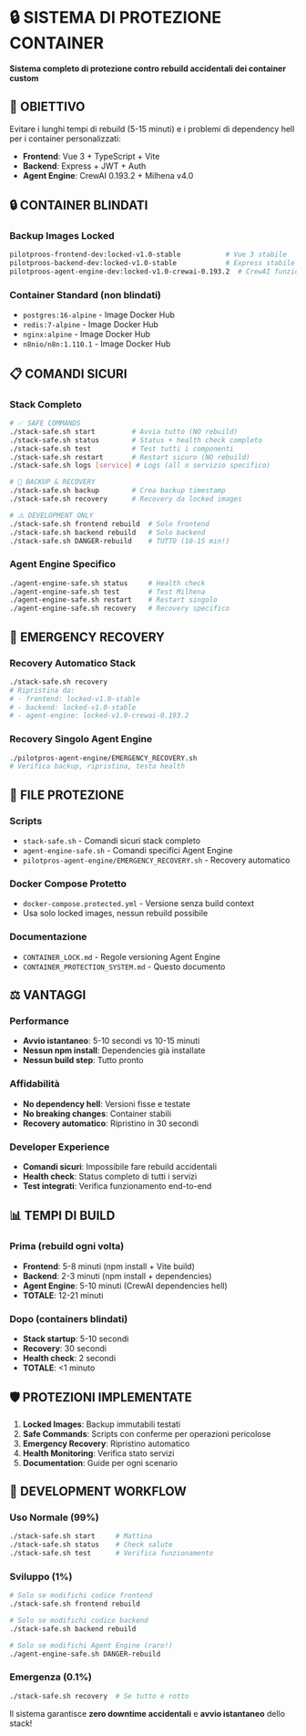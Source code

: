 # 🔒 SISTEMA DI PROTEZIONE CONTAINER

**Sistema completo di protezione contro rebuild accidentali dei container custom**

## 🎯 OBIETTIVO

Evitare i lunghi tempi di rebuild (5-15 minuti) e i problemi di dependency hell per i container personalizzati:
- **Frontend**: Vue 3 + TypeScript + Vite
- **Backend**: Express + JWT + Auth
- **Agent Engine**: CrewAI 0.193.2 + Milhena v4.0

## 🔒 CONTAINER BLINDATI

### Backup Images Locked
```bash
pilotproos-frontend-dev:locked-v1.0-stable           # Vue 3 stabile
pilotproos-backend-dev:locked-v1.0-stable            # Express stabile
pilotproos-agent-engine-dev:locked-v1.0-crewai-0.193.2  # CrewAI funzionante
```

### Container Standard (non blindati)
- `postgres:16-alpine` - Image Docker Hub
- `redis:7-alpine` - Image Docker Hub
- `nginx:alpine` - Image Docker Hub
- `n8nio/n8n:1.110.1` - Image Docker Hub

## 📋 COMANDI SICURI

### Stack Completo
```bash
# ✅ SAFE COMMANDS
./stack-safe.sh start         # Avvia tutto (NO rebuild)
./stack-safe.sh status        # Status + health check completo
./stack-safe.sh test          # Test tutti i componenti
./stack-safe.sh restart       # Restart sicuro (NO rebuild)
./stack-safe.sh logs [service] # Logs (all o servizio specifico)

# 💾 BACKUP & RECOVERY
./stack-safe.sh backup        # Crea backup timestamp
./stack-safe.sh recovery      # Recovery da locked images

# ⚠️ DEVELOPMENT ONLY
./stack-safe.sh frontend rebuild  # Solo frontend
./stack-safe.sh backend rebuild   # Solo backend
./stack-safe.sh DANGER-rebuild    # TUTTO (10-15 min!)
```

### Agent Engine Specifico
```bash
./agent-engine-safe.sh status     # Health check
./agent-engine-safe.sh test       # Test Milhena
./agent-engine-safe.sh restart    # Restart singolo
./agent-engine-safe.sh recovery   # Recovery specifico
```

## 🚨 EMERGENCY RECOVERY

### Recovery Automatico Stack
```bash
./stack-safe.sh recovery
# Ripristina da:
# - frontend: locked-v1.0-stable
# - backend: locked-v1.0-stable
# - agent-engine: locked-v1.0-crewai-0.193.2
```

### Recovery Singolo Agent Engine
```bash
./pilotpros-agent-engine/EMERGENCY_RECOVERY.sh
# Verifica backup, ripristina, testa health
```

## 📄 FILE PROTEZIONE

### Scripts
- `stack-safe.sh` - Comandi sicuri stack completo
- `agent-engine-safe.sh` - Comandi specifici Agent Engine
- `pilotpros-agent-engine/EMERGENCY_RECOVERY.sh` - Recovery automatico

### Docker Compose Protetto
- `docker-compose.protected.yml` - Versione senza build context
- Usa solo locked images, nessun rebuild possibile

### Documentazione
- `CONTAINER_LOCK.md` - Regole versioning Agent Engine
- `CONTAINER_PROTECTION_SYSTEM.md` - Questo documento

## ⚖️ VANTAGGI

### Performance
- **Avvio istantaneo**: 5-10 secondi vs 10-15 minuti
- **Nessun npm install**: Dependencies già installate
- **Nessun build step**: Tutto pronto

### Affidabilità
- **No dependency hell**: Versioni fisse e testate
- **No breaking changes**: Container stabili
- **Recovery automatico**: Ripristino in 30 secondi

### Developer Experience
- **Comandi sicuri**: Impossibile fare rebuild accidentali
- **Health check**: Status completo di tutti i servizi
- **Test integrati**: Verifica funzionamento end-to-end

## 📊 TEMPI DI BUILD

### Prima (rebuild ogni volta)
- **Frontend**: 5-8 minuti (npm install + Vite build)
- **Backend**: 2-3 minuti (npm install + dependencies)
- **Agent Engine**: 5-10 minuti (CrewAI dependencies hell)
- **TOTALE**: 12-21 minuti

### Dopo (containers blindati)
- **Stack startup**: 5-10 secondi
- **Recovery**: 30 secondi
- **Health check**: 2 secondi
- **TOTALE**: <1 minuto

## 🛡️ PROTEZIONI IMPLEMENTATE

1. **Locked Images**: Backup immutabili testati
2. **Safe Commands**: Scripts con conferme per operazioni pericolose
3. **Emergency Recovery**: Ripristino automatico
4. **Health Monitoring**: Verifica stato servizi
5. **Documentation**: Guide per ogni scenario

## 🔧 DEVELOPMENT WORKFLOW

### Uso Normale (99%)
```bash
./stack-safe.sh start     # Mattina
./stack-safe.sh status    # Check salute
./stack-safe.sh test      # Verifica funzionamento
```

### Sviluppo (1%)
```bash
# Solo se modifichi codice frontend
./stack-safe.sh frontend rebuild

# Solo se modifichi codice backend
./stack-safe.sh backend rebuild

# Solo se modifichi Agent Engine (raro!)
./agent-engine-safe.sh DANGER-rebuild
```

### Emergenza (0.1%)
```bash
./stack-safe.sh recovery  # Se tutto è rotto
```

Il sistema garantisce **zero downtime accidentali** e **avvio istantaneo** dello stack!